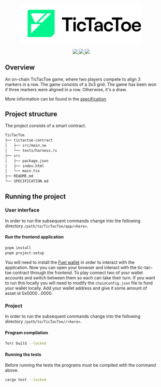 <p align="center">
    <picture>
        <source media="(prefers-color-scheme: dark)" srcset=".docs/tictactoe-logo-dark-theme.png">
        <img alt="SwayApps TicTacToe Logo" width="400px" src=".docs/tictactoe-logo-light-theme.png">
    </picture>
</p>

<p align="center">
    <a href="https://crates.io/crates/forc/0.49.1" alt="forc">
        <img src="https://img.shields.io/badge/forc-v0.49.1-orange" />
    </a>
    <a href="https://crates.io/crates/fuel-core/0.22.0" alt="fuel-core">
        <img src="https://img.shields.io/badge/fuel--core-v0.22.0-yellow" />
    </a>
    <a href="https://crates.io/crates/fuels/0.53.0" alt="forc">
        <img src="https://img.shields.io/badge/fuels-v0.53.0-blue" />
    </a>
</p>

## Overview

An on-chain TicTacToe game, where two players compete to align 3 markers in a row. The game consists of a 3x3 grid.
The game has been won if three markers were aligned in a row. Otherwise, it's a draw.

More information can be found in the [specification](./SPECIFICATION.md).

## Project structure

The project consists of a smart contract.

```sh
TicTacToe
├── tictactoe-contract
│   ├── src/main.sw
│   └── tests/harness.rs
├── src
│   ├── package.json
│   ├── index.html
│   └── main.tsx
├── README.md
└── SPECIFICATION.md
```

## Running the project

### User interface

In order to run the subsequent commands change into the following directory `/path/to/TicTacToe/app/<here>`.

#### Run the frontend application

```bash
pnpm install
pnpm project-setup
```

You will need to install the [Fuel wallet](https://wallet.fuel.network/docs/install/) in order to interact with the application. Now you can open your browser and interact with the tic-tac-toe contract through the frontend.  To play connect two of your wallet accounts and switch between them so each can take their turn.  If you want to run this locally you will need to modify the `chainConfig.json` file to fund your wallet locally.  Add your wallet address and give it some amount of asset id 0x0000...0000.

### Project

In order to run the subsequent commands change into the following directory `/path/to/TicTacToe//<here>`.

#### Program compilation

```bash
forc build --locked
```

#### Running the tests

Before running the tests the programs must be compiled with the command above.

```bash
cargo test --locked
```
